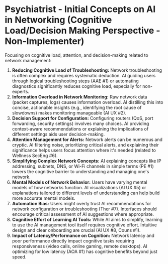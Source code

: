 # Psychiatrist - Initial Concepts on AI in Networking (Cognitive Load/Decision Making Perspective - Non-Implementer)

Focusing on cognitive load, attention, and decision-making related to network management:

1.  **Reducing Cognitive Load of Troubleshooting:** Network troubleshooting is often complex and requires systematic deduction. AI guiding users through logical troubleshooting steps (AAE #1) or automating diagnostics significantly reduces cognitive load, especially for non-experts.
2.  **Information Overload in Network Monitoring:** Raw network data (packet captures, logs) causes information overload. AI distilling this into concise, actionable insights (e.g., identifying the root cause of slowdowns) makes monitoring manageable (AI UX #2).
3.  **Decision Support for Configuration:** Configuring routers (QoS, port forwarding, security settings) involves many choices. AI providing context-aware recommendations or explaining the implications of different settings aids user decision-making.
4.  **Attention Management for Alerts:** Network alerts can be numerous and cryptic. AI filtering noise, prioritizing critical alerts, and explaining their significance helps users focus attention where it's needed (related to Wellness SecEng #6).
5.  **Simplifying Complex Network Concepts:** AI explaining concepts like IP addressing, subnets, DNS, or Wi-Fi channels in simple terms (PE #1) lowers the cognitive barrier to understanding and managing one's network.
6.  **Mental Models of Network Behavior:** Users have varying mental models of how networks function. AI visualizations (AI UX #5) or explanations tailored to different levels of understanding can help build more accurate mental models.
7.  **Automation Bias:** Users might overly trust AI recommendations for network configuration or troubleshooting (Ther #7). Interfaces should encourage critical assessment of AI suggestions where appropriate.
8.  **Cognitive Effort of Learning AI Tools:** While AI aims to simplify, learning to use the AI management tool itself requires cognitive effort. Intuitive design and clear onboarding are crucial (AI UX #8, Couns #1).
9.  **Impact of Latency/Performance on Cognition:** Network latency and poor performance directly impact cognitive tasks requiring responsiveness (video calls, online gaming, remote desktops). AI optimizing for low latency (AOA #1) has cognitive benefits beyond just speed. 
